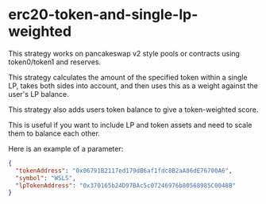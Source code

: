# erc20-token-and-single-lp-weighted

This strategy works on pancakeswap v2 style pools or contracts using token0/token1 and reserves.

This strategy calculates the amount of the specified token within a single LP, takes both sides into account, and then uses this as a weight against the user's LP balance.

This strategy also adds users token balance to give a token-weighted score.

This is useful if you want to include LP and token assets and need to scale them to balance each other.

Here is an example of a parameter:

```json
{
  "tokenAddress": "0x06791B2117ed179dB6af1fdc8B2aA86dE76700A6",
  "symbol": "WSLS",
  "lpTokenAddress": "0x370165b24D97BAc5c07246976b80568985C0048B"
}
```
